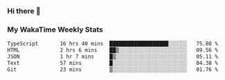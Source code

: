 ### Hi there 👋

<!--
**royschrauwen/royschrauwen** is a ✨ _special_ ✨ repository because its `README.md` (this file) appears on your GitHub profile.

Here are some ideas to get you started:

- 🔭 I’m currently working on ...
- 🌱 I’m currently learning ...
- 👯 I’m looking to collaborate on ...
- 🤔 I’m looking for help with ...
- 💬 Ask me about ...
- 📫 How to reach me: ...
- 😄 Pronouns: ...
- ⚡ Fun fact: ...
-->


### My WakaTime Weekly Stats
<!--START_SECTION:waka-->

```txt
TypeScript       16 hrs 40 mins  ███████████████████░░░░░░   75.80 %
HTML             2 hrs 6 mins    ██▒░░░░░░░░░░░░░░░░░░░░░░   09.56 %
JSON             1 hr 7 mins     █▒░░░░░░░░░░░░░░░░░░░░░░░   05.11 %
Text             57 mins         █░░░░░░░░░░░░░░░░░░░░░░░░   04.38 %
Git              23 mins         ▒░░░░░░░░░░░░░░░░░░░░░░░░   01.76 %
```

<!--END_SECTION:waka-->
